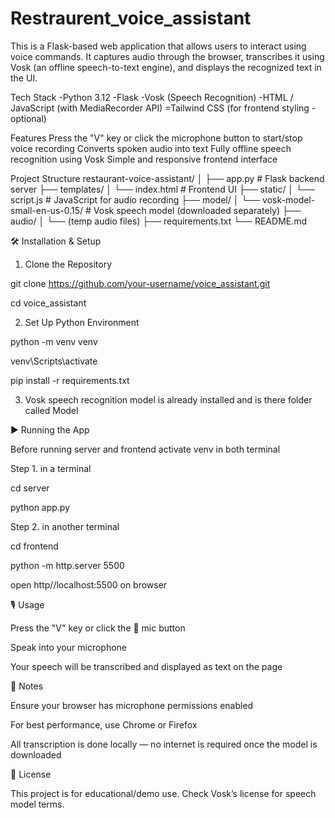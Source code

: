 ﻿# Restraurent_voice_assistant

This is a Flask-based web application that allows users to interact using voice commands. It captures audio through the browser, transcribes it using Vosk (an offline speech-to-text engine), and displays the recognized text in the UI.

Tech Stack
-Python 3.12
-Flask
-Vosk (Speech Recognition)
-HTML / JavaScript (with MediaRecorder API)
=Tailwind CSS (for frontend styling - optional)

Features
Press the "V" key or click the microphone button to start/stop voice recording
Converts spoken audio into text
Fully offline speech recognition using Vosk
Simple and responsive frontend interface

Project Structure
restaurant-voice-assistant/
│
├── app.py                   # Flask backend server
├── templates/
│   └── index.html           # Frontend UI
├── static/
│   └── script.js            # JavaScript for audio recording
├── model/
│   └── vosk-model-small-en-us-0.15/   # Vosk speech model (downloaded separately)
├── audio/
│   └── (temp audio files)
├── requirements.txt
└── README.md

🛠️ Installation & Setup
1. Clone the Repository

git clone https://github.com/your-username/voice_assistant.git

cd voice_assistant

2. Set Up Python Environment

python -m venv venv

venv\Scripts\activate

pip install -r requirements.txt

3. Vosk speech recognition model is already installed and is there folder called Model

▶️ Running the App

Before running server and frontend activate venv in both terminal

Step 1. in a terminal

cd server

python app.py

Step 2. in another terminal

cd frontend 

python -m http.server 5500

open http//localhost:5500 on browser
 
🎙️ Usage

Press the "V" key or click the 🎤 mic button

Speak into your microphone

Your speech will be transcribed and displayed as text on the page

📌 Notes

Ensure your browser has microphone permissions enabled

For best performance, use Chrome or Firefox

All transcription is done locally — no internet is required once the model is downloaded

📄 License

This project is for educational/demo use. Check Vosk’s license for speech model terms.

